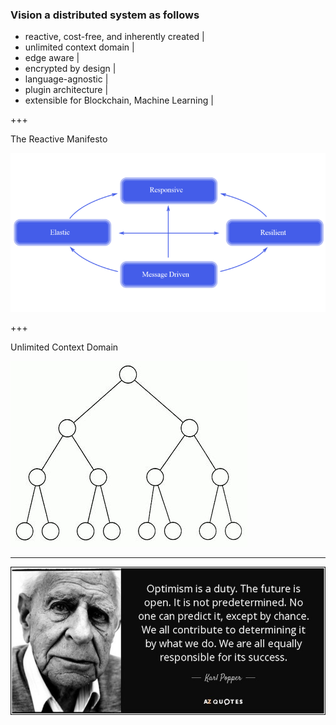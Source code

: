 ### Vision a distributed system as follows

- reactive, cost-free, and inherently created |
- unlimited context domain |
- edge aware |
- encrypted by design |
- language-agnostic |
- plugin architecture |
- extensible for Blockchain, Machine Learning |

+++

The Reactive Manifesto

![The Reactive Manifesto](assets/image/reactive-manifesto.png)

+++

Unlimited Context Domain

![The Reactive Manifesto](assets/image/binary-tree.jpeg)

---

![digitalization changed my life](assets/image/quote-optimism-is-a-duty-the-future-is-open-it-is-not-predetermined-no-one-can-predict-it-karl-popper-146-31-11.jpg)

